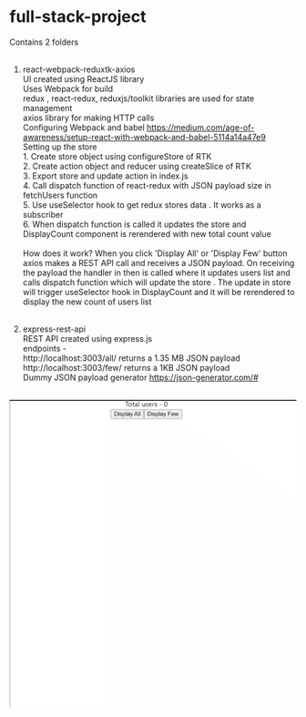 # full-stack-project

Contains 2 folders <br><br>

1. react-webpack-reduxtk-axios <br> UI created using ReactJS library <br> Uses Webpack for build <br> redux , react-redux, reduxjs/toolkit libraries are used for state management <br> axios library for making HTTP calls <br> Configuring Webpack and babel https://medium.com/age-of-awareness/setup-react-with-webpack-and-babel-5114a14a47e9 <br> Setting up the store   <br> 1. Create store object using configureStore of RTK <br> 2. Create action object and reducer using createSlice of RTK <br> 3. Export store and update action in index.js <br> 4. Call dispatch function of react-redux with JSON payload size in fetchUsers function <br> 5. Use useSelector hook to get redux stores data . It works as a subscriber <br> 6. When dispatch function is called it updates the store and DisplayCount component is rerendered with new total count value <br><br> How does it work? When you click 'Display All' or 'Display Few' button axios makes a REST API call and receives a JSON payload. On receiving the payload the handler in then is called where it updates users list and calls dispatch function which will update the store . The update in store will trigger useSelector hook in DisplayCount and it will be rerendered to display the new count of users list <br> <br> 

2. express-rest-api <br> REST API created using express.js <br>
endpoints - <br> http://localhost:3003/all/ returns a 1.35 MB JSON payload <br> http://localhost:3003/few/ returns a 1KB JSON payload <br> Dummy JSON payload generator https://json-generator.com/# <br><br>


![](./assets/Page.gif)
